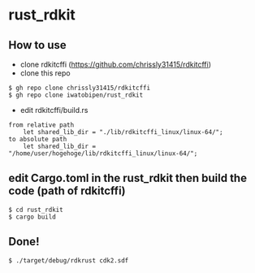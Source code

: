 # rust_rdkit


## How to use
- clone rdkitcffi (https://github.com/chrissly31415/rdkitcffi)
- clone this repo

```
$ gh repo clone chrissly31415/rdkitcffi
$ gh repo clone iwatobipen/rust_rdkit
```

- edit rdkitcffi/build.rs

```
from relative path
    let shared_lib_dir = "./lib/rdkitcffi_linux/linux-64/";
to absolute path
    let shared_lib_dir = "/home/user/hogehoge/lib/rdkitcffi_linux/linux-64/";
```


## edit Cargo.toml in the rust_rdkit then build the code (path of rdkitcffi)

```
$ cd rust_rdkit
$ cargo build
```


## Done!

```
$ ./target/debug/rdkrust cdk2.sdf
```
